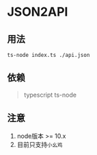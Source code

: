 # JSON2API

## 用法
```
ts-node index.ts ./api.json
```
## 依赖
> typescript ts-node
## 注意
1. node版本 >= 10.x
2. 目前只支持`小幺鸡`